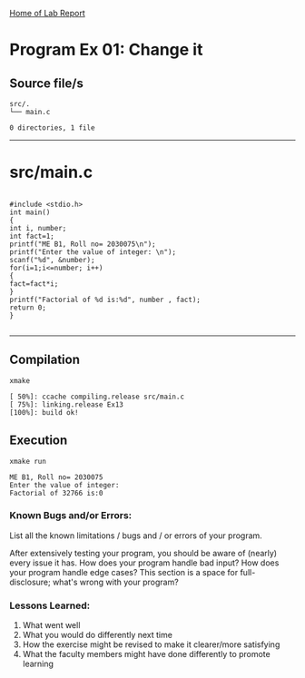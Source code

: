 [Home of Lab Report](../lab.html)

# Program Ex 01: Change it

## Source file/s

```
src/.
└── main.c

0 directories, 1 file
```

---


# src/main.c

```

#include <stdio.h>
int main()
{
int i, number;
int fact=1;
printf("ME B1, Roll no= 2030075\n");
printf("Enter the value of integer: \n");
scanf("%d", &number);
for(i=1;i<=number; i++)
{
fact=fact*i;
}
printf("Factorial of %d is:%d", number , fact);
return 0;
}


```

---

## Compilation

```
xmake

[ 50%]: ccache compiling.release src/main.c
[ 75%]: linking.release Ex13
[100%]: build ok!

```

## Execution
```
xmake run

ME B1, Roll no= 2030075
Enter the value of integer: 
Factorial of 32766 is:0
```

### Known Bugs and/or Errors:

List all the known limitations / bugs and / or errors of your program.

After extensively testing your program, you should be aware of (nearly) every issue it has. How does your program handle bad input? How does your program handle edge cases? This section is a space for full-disclosure; what's wrong with your program?

### Lessons Learned:

1. What went well
1. What you would do differently next time
1. How the exercise might be revised to make it clearer/more satisfying
1. What the faculty members might have done differently to promote learning

